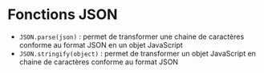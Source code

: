 # Fonctions JSON

- `JSON.parse(json)` : permet de transformer une chaine de caractères conforme au format JSON en un objet JavaScript
- `JSON.stringify(object)` : permet de transformer un objet JavaScript en chaine de caractères conforme au format JSON


